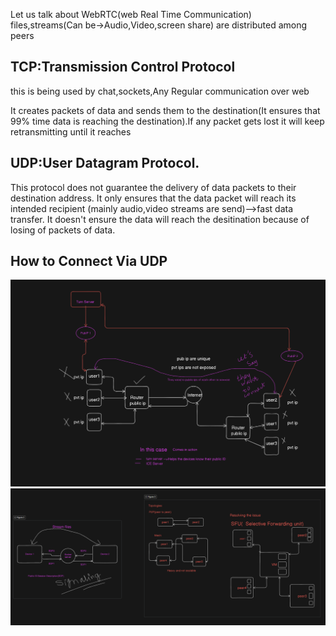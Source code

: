 Let us talk about WebRTC(web Real Time  Communication)
<br/>
files,streams(Can be->Audio,Video,screen share) are distributed among peers

<h2>TCP:Transmission Control Protocol</h2>
this is being used by chat,sockets,Any Regular communication over web

It creates packets of data and sends  them to the destination(It ensures that 99% time data is reaching the destination).If any packet gets lost it will keep retransmitting until it reaches
<h2>UDP:User Datagram Protocol.</h2>
This protocol does not guarantee the delivery of data packets to their destination address. It only ensures that the data packet will reach its intended recipient (mainly audio,video streams are send)-->fast data transfer.
It doesn't ensure the data will reach the desitination because of losing of packets of data.

<h2>How to Connect Via UDP</h2>
<div>
<section>
<img src='./images/webRTC workflow  1.png'>
</section>
<img src='./images/WebRTC workflow 2.png'>
</div>